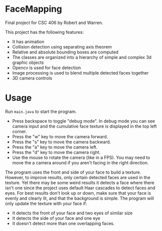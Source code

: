 # FaceMapping

Final project for CSC 406 by Robert and Warren.

This project has the following features:
+ It has animation
+ Collision detection using separating axis theorem
+ Relative and absolute bounding boxes are computed
+ The classes are organized into a hierarchy of simple and complex 3d graphic objects
+ Opencv is used for face detection
+ Image processing is used to blend multiple detected faces together
+ 3D camera controls

# Usage
Run `main.java` to start the program.

+ Press backspace to toggle "debug mode". In debug mode you can see camera input
  and the cumulative face texture is displayed in the top left corner.
+ Press the "w" key to move the camera forward.
+ Press the "s" key to move the camera backward.
+ Press the "a" key to move the camera left.
+ Press the "d" key to move the camera right.
+ Use the mouse to rotate the camera (like in a FPS). You may need to move the a
  camera around if you aren't facing in the right direction.

The program uses the front and side of your face to build a texture. However,
to improve results, only certain detected faces are used in the texture. Yet
there may be some weird results it detects a face where there isn't one since
the project uses default Haar cascades to detect faces and eyes. For
best results don't look up or down, make sure that your face is evenly and
clearly lit, and that the background is simple. The program will only update the
texture with your face if:

+ It detects the front of your face and two eyes of similar size
+ It detects the side of your face and one eye
+ It doesn't detect more than one overlapping faces.

